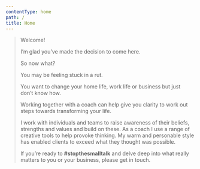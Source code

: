 ```yaml
---
contentType: home
path: /
title: Home
---
```


> Welcome!
>
> I’m glad you’ve made the decision to come here.
>
> So now what?
>
> You may be feeling stuck in a rut.
>
> You want to change your home life, work life or business but just don’t know how.
>
> Working together with a coach can help give you clarity to work out steps towards transforming your life.
>
> I work with individuals and teams to raise awareness of their beliefs, strengths and values and build on these. As a coach I use a range of creative tools to help provoke thinking. My warm and personable style has enabled clients to exceed what they thought was possible.
>
> If you’re ready to **\#stopthesmalltalk** and delve deep into what really matters to you or your business, please get in touch.
